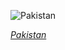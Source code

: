 
![Pakistan](https://www.gstatic.com/prettyearth/assets/full/1980.jpg)

*[Pakistan](https://www.google.com/maps/@35.460091,71.688914,9z/data=!3m1!1e3)*
